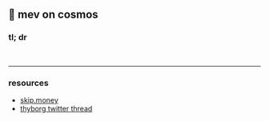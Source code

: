 ## 🍫 mev on cosmos


### tl; dr


<br>

----


### resources



* [skip.money](https://skip.money)
* [thyborg twitter thread](https://twitter.com/Thyborg_/status/1547898785933639684)
